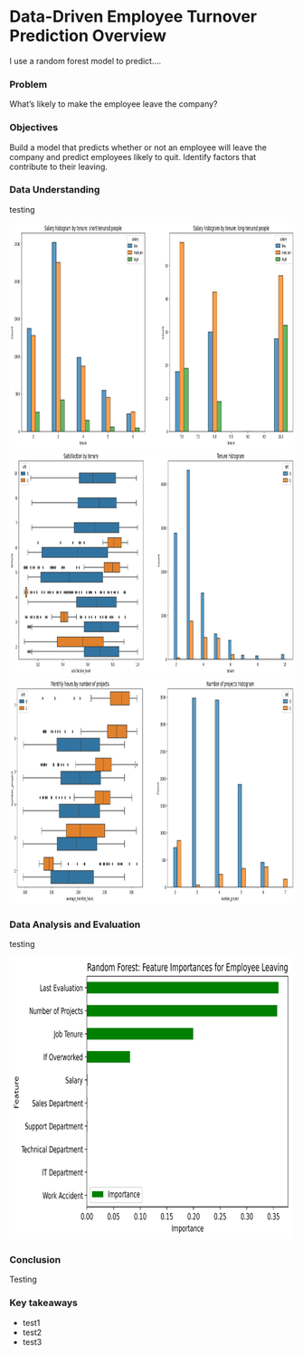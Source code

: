 # Data-Driven Employee Turnover Prediction Overview
I use a random forest model to predict....

### Problem
What’s likely to make the employee leave the company?

### Objectives
Build a model that predicts whether or not an employee will leave the company and predict employees likely to quit. Identify factors that contribute to their leaving.

### Data Understanding
testing

<img src="images/stayed_left_salary_tenure.png" alt="Fare plot" width="1000" height="400" class="center">
<img src="images/stayed_left_tenure_duration.png" alt="Fare plot" width="1000" height="400" class="center">
<img src="images/stayed_left_projects.png" alt="Fare plot" width="1000" height="400" class="center">

### Data Analysis and Evaluation
testing

<img src="images/RF_feature_importance.png" alt="Fare plot" width="500" height="500" class="center">

### Conclusion
Testing

### Key takeaways
- test1
- test2
- test3

